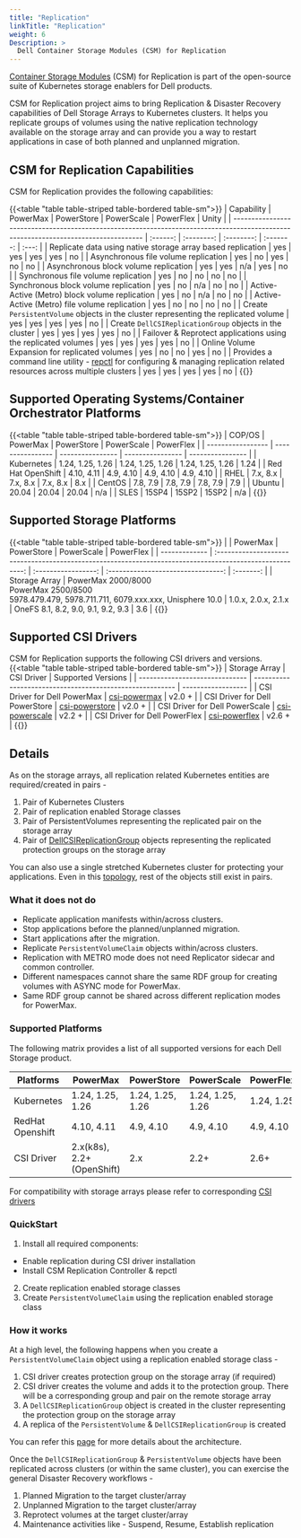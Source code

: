 ```yaml
---
title: "Replication"
linkTitle: "Replication"
weight: 6
Description: >
  Dell Container Storage Modules (CSM) for Replication
---
```

[Container Storage Modules](https://github.com/dell/csm) (CSM) for Replication is part of the  open-source suite of Kubernetes storage enablers for Dell products. 

CSM for Replication project aims to bring Replication & Disaster Recovery capabilities of Dell Storage Arrays to Kubernetes clusters.
It helps you replicate groups of volumes using the native replication technology available on the storage array and can provide you a way to restart
applications in case of both planned and unplanned migration.

## CSM for Replication Capabilities

CSM for Replication provides the following capabilities:

{{<table "table table-striped table-bordered table-sm">}}
| Capability                                                                                                                          | PowerMax | PowerStore | PowerScale | PowerFlex | Unity |
| ----------------------------------------------------------------------------------------------------------------------------------- | :------: | :--------: | :--------: | :-------: | :---: |
| Replicate data using native storage array based replication                                                                         |   yes    |    yes     |    yes     |    yes    |  no   |
| Asynchronous file volume replication                                                                                                |   yes    |     no     |    yes     |    no     |  no   |
| Asynchronous block volume replication                                                                                               |   yes    |    yes     |    n/a     |    yes    |  no   |
| Synchronous file volume replication                                                                                                 |   yes    |     no     |     no     |    no     |  no   |
| Synchronous block volume replication                                                                                                |   yes    |     no     |    n/a     |    no     |  no   |
| Active-Active (Metro) block volume replication                                                                                      |   yes    |     no     |    n/a     |    no     |  no   |
| Active-Active (Metro) file volume replication                                                                                       |   yes    |     no     |     no     |    no     |  no   |
| Create `PersistentVolume` objects in the cluster representing the replicated volume                                                 |   yes    |    yes     |    yes     |    yes    |  no   |
| Create `DellCSIReplicationGroup` objects in the cluster                                                                             |   yes    |    yes     |    yes     |    yes    |  no   |
| Failover & Reprotect applications using the replicated volumes                                                                      |   yes    |    yes     |    yes     |    yes    |  no   |
| Online Volume Expansion for replicated volumes                                                                                      |   yes    |     no     |     no     |    yes    |  no   |
| Provides a command line utility - [repctl](tools) for configuring & managing replication related resources across multiple clusters |   yes    |    yes     |    yes     |    yes    |  no   |
{{</table>}}


## Supported Operating Systems/Container Orchestrator Platforms

{{<table "table table-striped table-bordered table-sm">}}
| COP/OS            | PowerMax         | PowerStore       | PowerScale       | PowerFlex        |
| ----------------- | ---------------- | ---------------- | ---------------- | ---------------- |
| Kubernetes        | 1.24, 1.25, 1.26 | 1.24, 1.25, 1.26 | 1.24, 1.25, 1.26 | 1.24             |
| Red Hat OpenShift | 4.10, 4.11       | 4.9, 4.10        | 4.9, 4.10        | 4.9, 4.10        |
| RHEL              | 7.x, 8.x         | 7.x, 8.x         | 7.x, 8.x         | 8.x              |
| CentOS            | 7.8, 7.9         | 7.8, 7.9         | 7.8, 7.9         | 7.9              |
| Ubuntu            | 20.04            | 20.04            | 20.04            | n/a              |
| SLES              | 15SP4            | 15SP2            | 15SP2            | n/a              |
{{</table>}}

## Supported Storage Platforms

{{<table "table table-striped table-bordered table-sm">}}
|               |                                                 PowerMax                                                 |     PowerStore      |             PowerScale             | PowerFlex |
| ------------- | :------------------------------------------------------------------------------------------------------: | :-----------------: | :--------------------------------: | :-------: |
| Storage Array | PowerMax 2000/8000 <br> PowerMax 2500/8500 <br> 5978.479.479, 5978.711.711, 6079.xxx.xxx, Unisphere 10.0 | 1.0.x, 2.0.x, 2.1.x | OneFS 8.1, 8.2, 9.0, 9.1, 9.2, 9.3 | 3.6       |
{{</table>}}

## Supported CSI Drivers

CSM for Replication supports the following CSI drivers and versions.
{{<table "table table-striped table-bordered table-sm">}}
| Storage Array                  | CSI Driver                                               | Supported Versions |
| ------------------------------ | -------------------------------------------------------- | ------------------ |
| CSI Driver for Dell PowerMax   | [csi-powermax](https://github.com/dell/csi-powermax)     | v2.0 +             |
| CSI Driver for Dell PowerStore | [csi-powerstore](https://github.com/dell/csi-powerstore) | v2.0 +             |
| CSI Driver for Dell PowerScale | [csi-powerscale](https://github.com/dell/csi-powerscale) | v2.2 +             |
| CSI Driver for Dell PowerFlex  | [csi-powerflex](https://github.com/dell/csi-powerflex)   | v2.6 +             |
{{</table>}}

## Details

As on the storage arrays, all replication related Kubernetes entities are required/created in pairs -
1. Pair of Kubernetes Clusters
2. Pair of replication enabled Storage classes
3. Pair of PersistentVolumes representing the replicated pair on the storage array
4. Pair of [DellCSIReplicationGroup](architecture/#dellcsireplicationgroup) objects representing the replicated protection groups on the storage array

You can also use a single stretched Kubernetes cluster for protecting your applications. Even in this [topology](cluster-topologies), rest of
the objects still exist in pairs.

### What it does not do
* Replicate application manifests within/across clusters.
* Stop applications before the planned/unplanned migration.
* Start applications after the migration.
* Replicate `PersistentVolumeClaim` objects within/across clusters.
* Replication with METRO mode does not need Replicator sidecar and common controller.
* Different namespaces cannot share the same RDF group for creating volumes with ASYNC mode for PowerMax.
* Same RDF group cannot be shared across different replication modes for PowerMax.

### Supported Platforms

The following matrix provides a list of all supported versions for each Dell Storage product.

| Platforms        | PowerMax                       | PowerStore       | PowerScale       | PowerFlex        |
| ---------------- | ------------------------------ | ---------------- | ---------------- | ---------------- |
| Kubernetes       | 1.24, 1.25, 1.26               | 1.24, 1.25, 1.26 | 1.24, 1.25, 1.26 | 1.24, 1.25       |
| RedHat Openshift | 4.10, 4.11                     | 4.9, 4.10        | 4.9, 4.10        | 4.9, 4.10        |
| CSI Driver       | 2.x(k8s), <br> 2.2+(OpenShift) | 2.x              | 2.2+             | 2.6+             |

For compatibility with storage arrays please refer to corresponding [CSI drivers](../csidriver/#features-and-capabilities)

### QuickStart
1. Install all required components:
  * Enable replication during CSI driver installation
  * Install CSM Replication Controller & repctl
2. Create replication enabled storage classes
3. Create `PersistentVolumeClaim` using the replication enabled storage class

### How it works
At a high level, the following happens when you create a `PersistentVolumeClaim` object using a replication enabled storage class -
1. CSI driver creates protection group on the storage array (if required)
2. CSI driver creates the volume and adds it to the protection group. There will be a corresponding group and pair on the remote storage array
3. A `DellCSIReplicationGroup` object is created in the cluster representing the protection group on the storage array
4. A replica of the `PersistentVolume` & `DellCSIReplicationGroup` is created

You can refer this [page](architecture) for more details about the architecture.

Once the `DellCSIReplicationGroup` & `PersistentVolume` objects have been replicated across clusters (or within the same cluster), you
can exercise the general Disaster Recovery workflows -
1. Planned Migration to the target cluster/array
2. Unplanned Migration to the target cluster/array
3. Reprotect volumes at the target cluster/array
4. Maintenance activities like - Suspend, Resume, Establish replication

